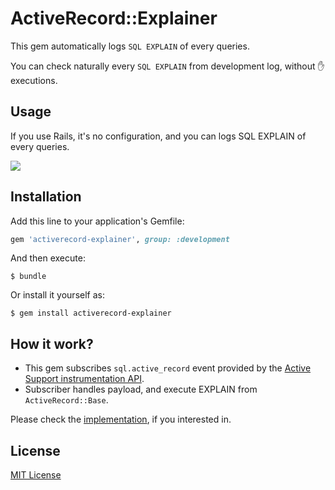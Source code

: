 # ActiveRecord::Explainer

This gem automatically logs `SQL EXPLAIN` of every queries.

You can check naturally every `SQL EXPLAIN` from development log, without :hand: executions.

## Usage

If you use Rails, it's no configuration, and you can logs SQL EXPLAIN of every queries.

![](https://github.com/yhirano55/activerecord-explainer/blob/master/images/v0.2.0.png?raw=true)

## Installation

Add this line to your application's Gemfile:

```ruby
gem 'activerecord-explainer', group: :development
```

And then execute:

    $ bundle

Or install it yourself as:

    $ gem install activerecord-explainer

## How it work?

- This gem subscribes `sql.active_record` event provided by the [Active Support instrumentation API](https://guides.rubyonrails.org/active_support_instrumentation.html).
- Subscriber handles payload, and execute EXPLAIN from `ActiveRecord::Base`.

Please check the [implementation](https://github.com/yhirano55/activerecord-explainer/blob/master/lib/activerecord/explainer/subscriber.rb), if you interested in.

## License

[MIT License](https://opensource.org/licenses/MIT)
